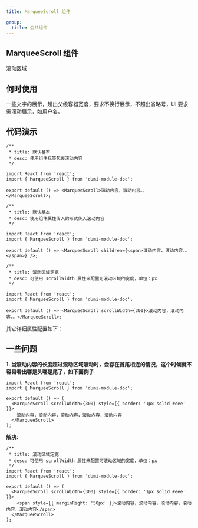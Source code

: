 ```yaml
---
title: MarqueeScroll 组件

group:
  title: 公共组件
---
```


## MarqueeScroll 组件

滚动区域

## 何时使用

一些文字的展示，超出父级容器宽度，要求不换行展示，不超出省略号，UI 要求需滚动展示，如用户名。

## 代码演示

```tsx
/**
 * title: 默认基本
 * desc: 使用组件标签包裹滚动内容
 */

import React from 'react';
import { MarqueeScroll } from 'dumi-module-doc';

export default () => <MarqueeScroll>滚动内容，滚动内容。。</MarqueeScroll>;
```

```tsx
/**
 * title: 默认基本
 * desc: 使用组件属性传入的形式传入滚动内容
 */

import React from 'react';
import { MarqueeScroll } from 'dumi-module-doc';

export default () => <MarqueeScroll children={<span>滚动内容，滚动内容。。</span>} />;
```

```tsx
/**
 * title: 滚动区域定宽
 * desc: 可使用 scrollWidth 属性来配置可滚动区域的宽度，单位：px
 */

import React from 'react';
import { MarqueeScroll } from 'dumi-module-doc';

export default () => <MarqueeScroll scrollWidth={300}>滚动内容，滚动内容。。</MarqueeScroll>;
```

其它详细属性配置如下：

<API></API>

## 一些问题

**1. 当滚动内容的长度超过滚动区域滚动时，会存在首尾相连的情况，这个时候就不容易看出哪是头哪是尾了，如下面例子**

```tsx
import React from 'react';
import { MarqueeScroll } from 'dumi-module-doc';

export default () => (
  <MarqueeScroll scrollWidth={300} style={{ border: '1px solid #eee' }}>
    滚动内容，滚动内容，滚动内容，滚动内容，滚动内容
  </MarqueeScroll>
);
```

**解决:**

```tsx
/**
 * title: 滚动区域定宽
 * desc: 可使用 scrollWidth 属性来配置可滚动区域的宽度，单位：px
 */
import React from 'react';
import { MarqueeScroll } from 'dumi-module-doc';

export default () => (
  <MarqueeScroll scrollWidth={300} style={{ border: '1px solid #eee' }}>
    <span style={{ marginRight: '50px' }}>滚动内容，滚动内容，滚动内容，滚动内容，滚动内容</span>
  </MarqueeScroll>
);
```
